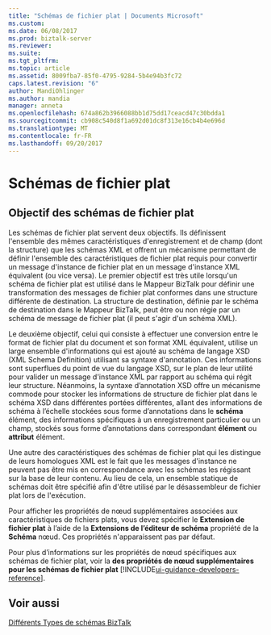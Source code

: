 ```yaml
---
title: "Schémas de fichier plat | Documents Microsoft"
ms.custom: 
ms.date: 06/08/2017
ms.prod: biztalk-server
ms.reviewer: 
ms.suite: 
ms.tgt_pltfrm: 
ms.topic: article
ms.assetid: 8009fba7-85f0-4795-9284-5b4e94b3fc72
caps.latest.revision: "6"
author: MandiOhlinger
ms.author: mandia
manager: anneta
ms.openlocfilehash: 674a862b3966088bb1d75dd17ceacd47c30bdda1
ms.sourcegitcommit: cb908c540d8f1a692d01dc8f313e16cb4b4e696d
ms.translationtype: MT
ms.contentlocale: fr-FR
ms.lasthandoff: 09/20/2017
---
```

# <a name="flat-file-schemas"></a>Schémas de fichier plat

## <a name="purpose-of-flat-file-schemas"></a>Objectif des schémas de fichier plat
Les schémas de fichier plat servent deux objectifs. Ils définissent l'ensemble des mêmes caractéristiques d'enregistrement et de champ (dont la structure) que les schémas XML et offrent un mécanisme permettant de définir l'ensemble des caractéristiques de fichier plat requis pour convertir un message d'instance de fichier plat en un message d'instance XML équivalent (ou vice versa). Le premier objectif est très utile lorsqu'un schéma de fichier plat est utilisé dans le Mappeur BizTalk pour définir une transformation des messages de fichier plat conformes dans une structure différente de destination. La structure de destination, définie par le schéma de destination dans le Mappeur BizTalk, peut être ou non régie par un schéma de message de fichier plat (il peut s'agir d'un schéma XML).  
  
 Le deuxième objectif, celui qui consiste à effectuer une conversion entre le format de fichier plat du document et son format XML équivalent, utilise un large ensemble d'informations qui est ajouté au schéma de langage XSD (XML Schema Definition) utilisant sa syntaxe d'annotation. Ces informations sont superflues du point de vue du langage XSD, sur le plan de leur utilité pour valider un message d'instance XML par rapport au schéma qui régit leur structure. Néanmoins, la syntaxe d’annotation XSD offre un mécanisme commode pour stocker les informations de structure de fichier plat dans le schéma XSD dans différentes portées différentes, allant des informations de schéma à l’échelle stockées sous forme d’annotations dans le **schéma** élément, des informations spécifiques à un enregistrement particulier ou un champ, stockés sous forme d’annotations dans correspondant **élément** ou **attribut** élément.  
  
 Une autre des caractéristiques des schémas de fichier plat qui les distingue de leurs homologues XML est le fait que les messages d'instance ne peuvent pas être mis en correspondance avec les schémas les régissant sur la base de leur contenu. Au lieu de cela, un ensemble statique de schémas doit être spécifié afin d'être utilisé par le désassembleur de fichier plat lors de l'exécution.  
  
 Pour afficher les propriétés de nœud supplémentaires associées aux caractéristiques de fichiers plats, vous devez spécifier le **Extension de fichier plat** à l’aide de la **Extensions de l’éditeur de schéma** propriété de la **Schéma** nœud. Ces propriétés n'apparaissent pas par défaut.  
  
 Pour plus d’informations sur les propriétés de nœud spécifiques aux schémas de fichier plat, voir la **des propriétés de nœud supplémentaires pour les schémas de fichier plat** [!INCLUDE[ui-guidance-developers-reference](../includes/ui-guidance-developers-reference.md)].
  
## <a name="see-also"></a>Voir aussi  
 [Différents Types de schémas BizTalk](../core/different-types-of-biztalk-schemas.md)